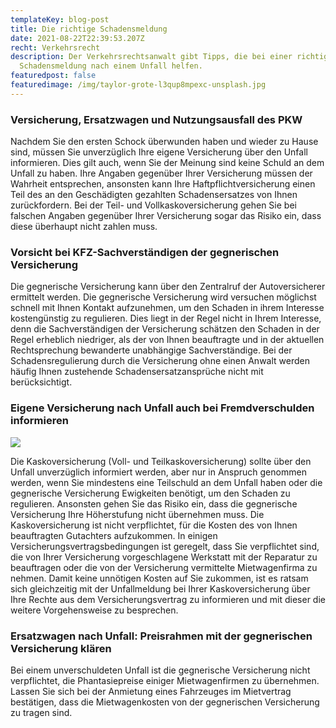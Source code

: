 ```yaml
---
templateKey: blog-post
title: Die richtige Schadensmeldung
date: 2021-08-22T22:39:53.207Z
recht: Verkehrsrecht
description: Der Verkehrsrechtsanwalt gibt Tipps, die bei einer richtigen
  Schadensmeldung nach einem Unfall helfen.
featuredpost: false
featuredimage: /img/taylor-grote-l3qup8mpexc-unsplash.jpg
---
```

### Versicherung, Ersatzwagen und Nutzungsausfall des PKW

Nachdem Sie den ersten Schock überwunden haben und wieder zu Hause sind, müssen Sie unverzüglich Ihre eigene Versicherung über den Unfall informieren. Dies gilt auch, wenn Sie der Meinung sind keine Schuld an dem Unfall zu haben. Ihre Angaben gegenüber Ihrer Versicherung müssen der Wahrheit entsprechen, ansonsten kann Ihre Haftpflichtversicherung einen Teil des an den Geschädigten gezahlten Schadensersatzes von Ihnen zurückfordern. Bei der Teil- und Vollkaskoversicherung gehen Sie bei falschen Angaben gegenüber Ihrer Versicherung sogar das Risiko ein, dass diese überhaupt nicht zahlen muss.

### Vorsicht bei KFZ-Sachverständigen der gegnerischen Versicherung

Die gegnerische Versicherung kann über den Zentralruf der Autoversicherer ermittelt werden. Die gegnerische Versicherung wird versuchen möglichst schnell mit Ihnen Kontakt aufzunehmen, um den Schaden in ihrem Interesse kostengünstig zu regulieren. Dies liegt in der Regel nicht in Ihrem Interesse, denn die Sachverständigen der Versicherung schätzen den Schaden in der Regel erheblich niedriger, als der von Ihnen beauftragte und in der aktuellen Rechtsprechung bewanderte unabhängige Sachverständige. Bei der Schadensregulierung durch die Versicherung ohne einen Anwalt werden häufig Ihnen zustehende Schadensersatzansprüche nicht mit berücksichtigt.

### Eigene Versicherung nach Unfall auch bei Fremdverschulden informieren



<div class='inline-image'> <img src=/img/verkehrsrecht.png /> </div> 

Die Kaskoversicherung (Voll- und Teilkaskoversicherung) sollte über den Unfall unverzüglich informiert werden, aber nur in Anspruch genommen werden, wenn Sie mindestens eine Teilschuld an dem Unfall haben oder die gegnerische Versicherung Ewigkeiten benötigt, um den Schaden zu regulieren. Ansonsten gehen Sie das Risiko ein, dass die gegnerische Versicherung Ihre Höherstufung nicht übernehmen muss. Die Kaskoversicherung ist nicht verpflichtet, für die Kosten des von Ihnen beauftragten Gutachters aufzukommen. In einigen Versicherungsvertragsbedingungen ist geregelt, dass Sie verpflichtet sind, die von Ihrer Versicherung vorgeschlagene Werkstatt mit der Reparatur zu beauftragen oder die von der Versicherung vermittelte Mietwagenfirma zu nehmen. Damit keine unnötigen Kosten auf Sie zukommen, ist es ratsam sich gleichzeitig mit der Unfallmeldung bei Ihrer Kaskoversicherung über Ihre Rechte aus dem Versicherungsvertrag zu informieren und mit dieser die weitere Vorgehensweise zu besprechen.

### Ersatzwagen nach Unfall: Preisrahmen mit der gegnerischen Versicherung klären

Bei einem unverschuldeten Unfall ist die gegnerische Versicherung nicht verpflichtet, die Phantasiepreise einiger Mietwagenfirmen zu übernehmen. Lassen Sie sich bei der Anmietung eines Fahrzeuges im Mietvertrag bestätigen, dass die Mietwagenkosten von der gegnerischen Versicherung zu tragen sind.